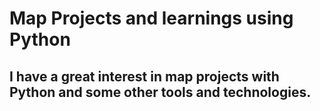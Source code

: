# Map Projects and learnings using Python

## I have a great interest in map projects with Python and some other tools and technologies.
